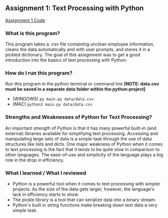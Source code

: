 ## Assignment 1: Text Processing with Python

[Assignment 1 Code](https://github.com/AustinGirouard/4395-HLT/blob/main/Assignment%201%20Files/main.py)

### What is this program?
This program takes a .csv file containing unclean employee information, cleans the data automatically and with user prompts, and stores it in a pickled dictionary. The goal of this assignment was to get a good introduction into the basics of text processing with Python.
### How do I run this program?
Run this program in the python terminal or command line **[NOTE: data.csv must be saved in a separate data folder within the python project]**
* (WINDOWS) `py main.py data/data.csv`
* (MAC) `python3 main.py data/data.csv`
### Strengths and Weaknesses of Python for Text Processing?
An important strength of Python is that it has many powerful built-in (and external) libraries available for simplifying text processing. Accessing and manipulating large sets of data is a simple task through the use of data structures like lists and dicts. One major weakness of Python when it comes to text processing is the fact that it tends to be quite slow in comparison to other languages. The ease-of-use and simplicity of the language plays a big role in the drop in efficiency.
### What I learned / What I reviewed
* Python is a powerful tool when it comes to text processing with simpler projects. As the size of the data gets larger, however, the language's lack in efficiency starts to show. 
* The pickle library is a tool that can serialize data into a binary stream.
* Python's built in string functions make breaking down text data a very simple task.
